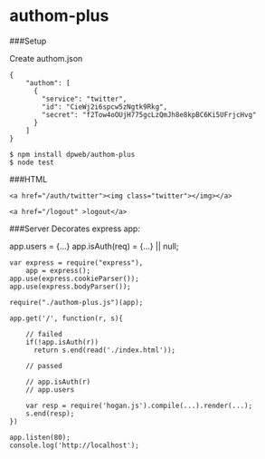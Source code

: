 authom-plus
===========

###Setup

Create authom.json
````
{
	"authom": [
	  {
    	"service": "twitter",
    	"id": "CieWj2i6spcw5zNgtk9Rkg",
    	"secret": "f2Tow4oOUjH775gcLzQmJh8e8kpBC6Ki5UFrjcHvg"
      }
	]
}

$ npm install dpweb/authom-plus
$ node test
````
###HTML
````
<a href="/auth/twitter"><img class="twitter"></img></a>

<a href="/logout" >logout</a>
````

###Server
Decorates express app:    

app.users = {...}
app.isAuth(req) = {...} || null;

````
var express = require("express"),
    app = express();
app.use(express.cookieParser());
app.use(express.bodyParser());

require("./authom-plus.js")(app);

app.get('/', function(r, s){

	// failed
    if(!app.isAuth(r))
      return s.end(read('./index.html'));

    // passed

  	// app.isAuth(r)
  	// app.users

  	var resp = require('hogan.js').compile(...).render(...);
  	s.end(resp);
})

app.listen(80);
console.log('http://localhost');
````